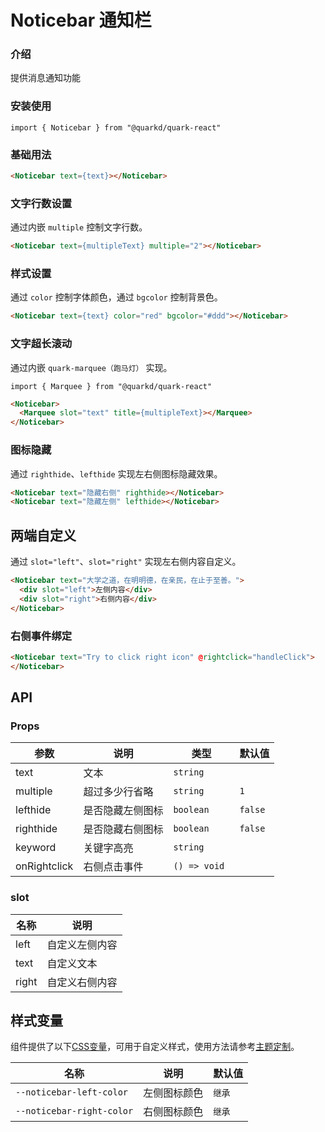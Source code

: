 # Noticebar 通知栏

### 介绍

提供消息通知功能

### 安装使用

```tsx
import { Noticebar } from "@quarkd/quark-react"
```

### 基础用法
```html
<Noticebar text={text}></Noticebar>
```

### 文字行数设置

通过内嵌 `multiple` 控制文字行数。
```html
<Noticebar text={multipleText} multiple="2"></Noticebar>    
```

### 样式设置
通过 `color` 控制字体颜色，通过 `bgcolor` 控制背景色。
```html
<Noticebar text={text} color="red" bgcolor="#ddd"></Noticebar>     
```
### 文字超长滚动
通过内嵌 `quark-marquee（跑马灯）` 实现。

```tsx
import { Marquee } from "@quarkd/quark-react"
```
```html
<Noticebar>
  <Marquee slot="text" title={multipleText}></Marquee>
</Noticebar>
```
### 图标隐藏
通过 `righthide`、`lefthide` 实现左右侧图标隐藏效果。
```html
<Noticebar text="隐藏右侧" righthide></Noticebar>
<Noticebar text="隐藏左侧" lefthide></Noticebar>
```

## 两端自定义
通过 `slot="left"`、`slot="right"` 实现左右侧内容自定义。
```html
<Noticebar text="大学之道，在明明德，在亲民，在止于至善。">
  <div slot="left">左侧内容</div>
  <div slot="right">右侧内容</div>
</Noticebar>
```

### 右侧事件绑定
```html
<Noticebar text="Try to click right icon" @rightclick="handleClick">
</Noticebar>
```


## API

### Props

| 参数         | 说明                             | 类型   | 默认值           |
|--------------|----------------------------------|--------|------------------|
| text        | 文本 | `string`                     | 
| multiple        | 超过多少行省略 | `string`                  | `1`
| lefthide      | 是否隐藏左侧图标           | `boolean`|`false`|
| righthide      | 是否隐藏右侧图标 | `boolean`                 |`false`|
| keyword      | 关键字高亮 | `string`                 | |
|onRightclick     | 右侧点击事件                   |  `() => void `|       |

### slot
| 名称         | 说明                             | 
|--------------|----------------------------------|
| left     | 自定义左侧内容              |               
| text   | 自定义文本                  |   
| right    | 自定义右侧内容               |    



## 样式变量

组件提供了以下[CSS变量](https://developer.mozilla.org/zh-CN/docs/Web/CSS/Using_CSS_custom_properties)，可用于自定义样式，使用方法请参考[主题定制](#/zh-CN/guide/theme)。

| 名称                     | 说明                                  | 默认值          | 
| ------------------------ | -----------------------------------  | --------------- |
| `--noticebar-left-color` | 左侧图标颜色                           |   `继承` |
| `--noticebar-right-color` | 右侧图标颜色                           |      `继承` |